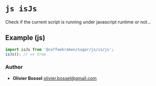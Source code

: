 


<!-- @namespace    sugar.js.is -->

# ```js isJs ```


Check if the current script is running under javascript runtime or not...



## Example (js)

```js
import isJs from '@coffeekraken/sugar/js/is/js';
isJs(); // => true
```


### Author
- **Olivier Bossel** <a href="mailto:olivier.bossel@gmail.com">olivier.bossel@gmail.com</a> 



